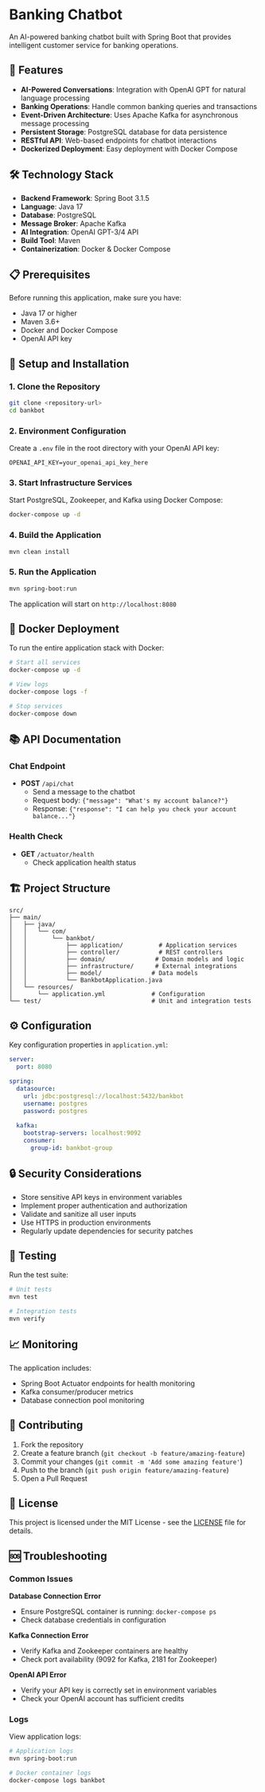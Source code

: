# Banking Chatbot

An AI-powered banking chatbot built with Spring Boot that provides intelligent customer service for banking operations.

## 🚀 Features

- **AI-Powered Conversations**: Integration with OpenAI GPT for natural language processing
- **Banking Operations**: Handle common banking queries and transactions
- **Event-Driven Architecture**: Uses Apache Kafka for asynchronous message processing
- **Persistent Storage**: PostgreSQL database for data persistence
- **RESTful API**: Web-based endpoints for chatbot interactions
- **Dockerized Deployment**: Easy deployment with Docker Compose

## 🛠️ Technology Stack

- **Backend Framework**: Spring Boot 3.1.5
- **Language**: Java 17
- **Database**: PostgreSQL
- **Message Broker**: Apache Kafka
- **AI Integration**: OpenAI GPT-3/4 API
- **Build Tool**: Maven
- **Containerization**: Docker & Docker Compose

## 📋 Prerequisites

Before running this application, make sure you have:

- Java 17 or higher
- Maven 3.6+
- Docker and Docker Compose
- OpenAI API key

## 🔧 Setup and Installation

### 1. Clone the Repository
```bash
git clone <repository-url>
cd bankbot
```

### 2. Environment Configuration
Create a `.env` file in the root directory with your OpenAI API key:
```env
OPENAI_API_KEY=your_openai_api_key_here
```

### 3. Start Infrastructure Services
Start PostgreSQL, Zookeeper, and Kafka using Docker Compose:
```bash
docker-compose up -d
```

### 4. Build the Application
```bash
mvn clean install
```

### 5. Run the Application
```bash
mvn spring-boot:run
```

The application will start on `http://localhost:8080`

## 🐳 Docker Deployment

To run the entire application stack with Docker:

```bash
# Start all services
docker-compose up -d

# View logs
docker-compose logs -f

# Stop services
docker-compose down
```

## 📚 API Documentation

### Chat Endpoint
- **POST** `/api/chat`
  - Send a message to the chatbot
  - Request body: `{"message": "What's my account balance?"}`
  - Response: `{"response": "I can help you check your account balance..."}`

### Health Check
- **GET** `/actuator/health`
  - Check application health status

## 🏗️ Project Structure

```
src/
├── main/
│   ├── java/
│   │   └── com/
│   │       └── bankbot/
│   │           ├── application/          # Application services
│   │           ├── controller/           # REST controllers
│   │           ├── domain/              # Domain models and logic
│   │           ├── infrastructure/      # External integrations
│   │           ├── model/              # Data models
│   │           └── BankbotApplication.java
│   └── resources/
│       └── application.yml             # Configuration
└── test/                               # Unit and integration tests
```

## ⚙️ Configuration

Key configuration properties in `application.yml`:

```yaml
server:
  port: 8080

spring:
  datasource:
    url: jdbc:postgresql://localhost:5432/bankbot
    username: postgres
    password: postgres
  
  kafka:
    bootstrap-servers: localhost:9092
    consumer:
      group-id: bankbot-group
```

## 🔒 Security Considerations

- Store sensitive API keys in environment variables
- Implement proper authentication and authorization
- Validate and sanitize all user inputs
- Use HTTPS in production environments
- Regularly update dependencies for security patches

## 🧪 Testing

Run the test suite:
```bash
# Unit tests
mvn test

# Integration tests
mvn verify
```

## 📈 Monitoring

The application includes:
- Spring Boot Actuator endpoints for health monitoring
- Kafka consumer/producer metrics
- Database connection pool monitoring

## 🤝 Contributing

1. Fork the repository
2. Create a feature branch (`git checkout -b feature/amazing-feature`)
3. Commit your changes (`git commit -m 'Add some amazing feature'`)
4. Push to the branch (`git push origin feature/amazing-feature`)
5. Open a Pull Request

## 📝 License

This project is licensed under the MIT License - see the [LICENSE](LICENSE) file for details.

## 🆘 Troubleshooting

### Common Issues

**Database Connection Error**
- Ensure PostgreSQL container is running: `docker-compose ps`
- Check database credentials in configuration

**Kafka Connection Error**
- Verify Kafka and Zookeeper containers are healthy
- Check port availability (9092 for Kafka, 2181 for Zookeeper)

**OpenAI API Error**
- Verify your API key is correctly set in environment variables
- Check your OpenAI account has sufficient credits

### Logs
View application logs:
```bash
# Application logs
mvn spring-boot:run

# Docker container logs
docker-compose logs bankbot
```
